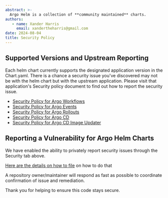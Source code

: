 ```yaml
---
abstract: >-
  Argo Helm is a collection of **community maintained** charts.
authors:
   - name: Xander Harris
     email: xandertheharris@gmail.com
date: 2024-08-04
title: Security Policy
---
```


## Supported Versions and Upstream Reporting

Each helm chart currently supports the designated application version in the
Chart.yaml. There is a chance a security issue you've discovered may not be
with the helm chart but with the upstream application. Please visit that
application's Security policy document to find out how to report the security
issue.

* [Security Policy for Argo Workflows](https://github.com/argoproj/argo-workflows/blob/master/SECURITY.md)
* [Security Policy for Argo Events](https://github.com/argoproj/argo-events/blob/master/SECURITY.md)
* [Security Policy for Argo Rollouts](https://github.com/argoproj/argo-rollouts/blob/master/docs/security.md)
* [Security Policy for Argo CD](https://github.com/argoproj/argo-cd/blob/master/SECURITY.md)
* [Security Policy for Argo CD Image Updater](https://github.com/argoproj-labs/argocd-image-updater/blob/master/SECURITY.md)

## Reporting a Vulnerability for Argo Helm Charts

We have enabled the ability to privately report security issues through the
Security tab above.

[Here are the details on how to file](https://docs.github.com/en/code-security/security-advisories/guidance-on-reporting-and-writing/privately-reporting-a-security-vulnerability#privately-reporting-a-security-vulnerability)
on how to do that

A repository owner/maintainer will respond as fast as possible to coordinate
confirmation of issue and remediation.

Thank you for helping to ensure this code stays secure.
